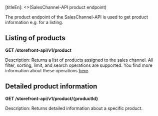 [titleEn]: <>(SalesChannel-API product endpoint)

The product endpoint of the SalesChannel-API is used to get product information e.g. for a listing.

## Listing of products

**GET /storefront-api/v1/product**

Description: Returns a list of products assigned to the sales channel.
All filter, sorting, limit, and search operations are supported.
You find more information about these operations [here](./../3-api/50-filter-search-limit.md).

## Detailed product information

**GET /storefront-api/v1/product/{productId}**

Description: Returns detailed information about a specific product.
